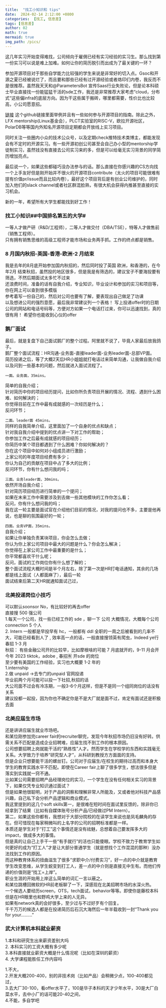 ```yaml
---
title:  "找工小知识和 tips"
date:  2024-02-14 2:12:00 +0800
categories:  [找工, 信息差] 
tags: [信息差]     
author: 02                     
math: true
mermaid: true
img_path: /pics/
---
```

这几年实习开始变得难找，公司倾向于雇佣已经有实习经验的实习生。那么找到第一份实习可以说是难上加难。如何让你的简历脱引而出成为了最关键的一环？

参加开源项目对于那些自学能力比较强的学生来说是非常好的切入点。Gsoc和开源之夏已经被说烂了，而且要和那些已经有过开源经验或者烙印们内卷，我反而不是很推荐。虽然我天天和@ParametersBot 宣传Saas行业失败论，但是论本科硕士毕业直接找一份能猛猛干活的sde工作，我还是非常推荐大家考虑“cloud，分布式“这些偏infra的底层方向。因为干这些属于搬砖，哪里都需要，性价比也比较高，小公司愿意招。

[链接](https://erdengk.github.io/gsoc-analyse/?continueFlag=9ed4073da645ed76363a9dbef9444428)
这个github链接里面举例并且有一些如何参与开源项目的指南。除此之外，LFX mentorship(Linux基金会），PLCT实验室的RISC-V，欧拉开源社区，PolarDB等等国内外知名开源项目定期都会开放线上实习项目。

同时关注一些圈内小众的技术公众号，以及定期check推特技术类博主，都能发现会有不定时的开源实习。有一些开源初创公司甚至会自己办小型的mentorship学徒制实习，虽然钱没有直接去公司实习来的多，但是可以给毫无实习背景的同学简历增加亮点。

最后说一个，如果这些都碰巧没办法参与的话。那么直接在你感兴趣的CS方向找一个上手友好但是刚开始并不很火的开源项目contribute（太火的项目可能很难有提有价值pr/issue而且比较内卷），最好这个项目背后是有创业公司维护的，同时加入他们的slack channel或者社区群混脸熟，有很大机会获得内推甚至直接的实习机会。

新的一年，希望所有大学生都能找到好工作！


### 找工小知识##中国排名第五的大学#<br>

一等人才做产研（R&D/工程师），二等人才做交付（DBA/TSE），特等人才做售前（销售工程师）。<br>
只有拥有销售思维的高级工程师才能市场和业务两手抓。工作的终点都是销售。<br>

###  8 月国内秋招-英国-香港-欧洲-2 月结束

我是去年的8月底开始参加国内秋招的，然后同时投了英国 欧洲，和香港的，在今年2月
结束秋招，虽然投的地区很多，但是我是有筛选的，建议宝子不要海投要有筛选，不然后期面试太多忙不过来<br>
还浪费时间，准备的话有自我介绍，专业知识，毕业设计和参加的实习和项目等，你在网上可以查到很多模版<br>
参考着写一份自己的，然后对公司也要有了解，要表现出自己做足了功课<br>
以及想进公司的强烈意愿，最后我非常建议列一个表格！
写上投递offer时的日期 公司的网站和电话号码等，方便对方如果一个电话打过来，你可以迅速找到，真的很有用！
希望你也能收到心仪的offer<br>

### 鹅厂面试<br>
最后，就是复盘下自己面试鹅厂的整个过程。阿里就不说了，毕竟人家最后放我鸽子。<br>
鹅厂整个面试流程：HR沟通-业务面-直接leader面-业务leader面-总部VP面。<br>
简历投递之后，等了大概2天后HR小姐姐就打电话过来简单沟通，让我做自我介绍以及问到一些基本的问题，然后就进入面试流程了。<br>

`一面。业务面，35mins。`<br>

简单的自我介绍；<br>
针对简历中你的项目经历提问，比如你所负责项目开展的情况、流程、遇到什么困难、如何解決的；<br>
你觉得目前在工作中最有成就感的一次经历是什么；<br>
反问环节；<br>

`二面。leader面 45mins。`<br>
同样的自我简单介绍，这里面加了一个自身的优点和缺点；<br>
针对我自我介绍中提到的优点讲一下对工作的帮助；<br>
你参加工作之后最有成就感的项目经历；<br>
你简历中某个项目都遇到了什么困难？你如何解决的？<br>
你在这个项目中如何对小组成员进行激励；<br>
上家公司的年度项目经费有多少；<br>
你认为自己的贡献在项目中占了多大的比例；<br>
反问环节，你有什么想问我的吗；<br>

`三面。业务leader面，30mins。`<br>
依然开场自我介绍；<br>
针对简历项目经历进行简单的一个提问；<br>
如果在末来工作中需要涉及到去做一些其他模块的工作你怎么看；<br>
反问，你有什么想问我的吗；<br>
我在这一轮主要是面试官在介绍他们目前的情况，对我的提问也不多，主要是他再说，也是聊的氛围最好的一轮；<br>

`四面。业务VP面，35mins。`<br>
自我介绍；<br>
如果让你单独负责某块项目，你会怎么去做；<br>
你认为你上家公司项目中最大的问题是什么？你会怎么解决；<br>
你觉得在上家公司工作中最重要的是什么；<br>
你平常都喜欢干什么呢；<br>
反问，面试的工作岗位你有什么想了解的；<br>
整个面试流程大概时间是半个月左右，除了第一次是HR打电话通知，其余的几场<br>
都是线上面试（人都面麻了），最后一轮<br>
面试结束后第二天HR就通知面试己过，<br>

### 北美投递岗位小技巧
可以默认soonsor No，有比较好的再去offer<br>
直接搜 500 强公司<br>
1.每天一个公司，找一些已经工作的 sde ，聊一下 公司 大概情况，大概每个公司connection 5 个人<br>
2. Intern 一般都是早投早有 hc，一般都有 ddl 全职的一周之后被看到的几率不大，可能已经看到人了 , 效率高一点的话，一般直接搜领英有爬虫，Indeed ye行<br>
春招 1-3 月<br>
秋招： 有些金融公司开的比较早，比如摩根啥的可能 7 月底就开的，9-11 月会开<br>
今年 2023 tiktok，adobe , 春招🈶️ 开sde 的岗位<br>
至少要有美国的工作经验，实习也大概要 1-2 年的<br>
1.internship<br>
2.做 unpaid ->去专门的unpaid 官网投递<br>
毕业前两个月可能可以投一下社招,秋招的话<br>
大公司面不过会有冷冻期，一般3-6个月这样，但是不是同一个组同岗位的话没有关系<br>
建议投都一起投，因为你也不确定你是不是大厂就是面不过，肯定有面试还是积极去面<br>
### 北美应届生市场

还是讲讲应届生就业市场吧。<br>
和某位刚参加完career fair的recruiter聊完，发现今年秋招市场仍旧没有好转。供需关系不匹配是造成企业招聘难，应届生找不到工作的根本原因。<br>
公司想要招聘上岗就能干活的“熟练性”人才。然而学生在学校学的东西和实践毫无关系。大学致力于培养“研究型人才”，从科研到教授方方面面的支持。<br>
但是企业只想要能干活的螺丝钉。公司对于应届生/在校生的期待过高而和本身大学生的教育实践水平不匹配。即使在Career fair上聊了很多学生，想法很多但是落实到实践就一窍不通。<br>
比如某公司需要招聘产品经理岗位的实习，一个学生在没有任何相关实习的背景下，如果仅凭专业知识通过面试？<br>
但是如果他很聪明，对于产品的洞察和理解非常人所能及，又或者他对科技产品感兴趣，自己私下会分析产品逻辑和商业模式。<br>
我这里提到的这几个soft skills第一，是很难在短时间在面试里反馈的，除非你已经拿到了结果（比如有自媒体账号分析产品/已经做过PM Intern）。<br>
第二，如果这些你都有，我想对于大部分院校的在读学生来说也是凤毛麟角的存在。但可惜现在每家稍微叫的上名字的公司的招聘标准都是一样。<br>
本质还是学生对于“打工”这个事情还是没有祛魅，总想着自己要发挥多大的impact，做成多大的事情。<br>
但是真的让自己上手干一些“有手就行”的活也只能傻眼。学校不致力于教育学生如何更好的成为“打工人”才是让大部分普通学生（就是想找个工作混混的那种）没办法找到工作的原因。<br>
而这种教育体系的扭曲滋生了很多“求职中介/付费实习”，好一点的中介就是教育学生改变思维，从学生蜕变到打工人，差一点的中介则是直接无中生有。而他们传递的价值则是“找工=上岸”。<br>
职业生涯的开始用上岸这么简单的词汇一言以蔽之。<br>
和某位跳槽回微软的HR前老板聊了一下，深感现在北美招聘市场的水深火热。<br>
一个候选人要经历screen，OTS，tech面试，behavior等等。即使你是藤校本科但是在HR眼里也和野鸡大学上来的人无异。<br>
如果有network真的会好很多，至少过与不过好歹有个回复。<br>
千千万万的候选人都是在投递简历后石沉大海然后一年半载收到一封“Thank you for your………”<br>

### 武大计算机本科就业薪资<br>
1.本科和研究生出来薪资差别大吗<br>
2. 本科实习的工资大概有多少呢<br>
3.本科直接就业薪资大概是什么情况呢（比如在深圳的薪资）<br>
4. 大学课程能胜任工作内容吗<br>

1.不大，<br>
2.开发大概200-400，别的非技术岗（比如产品）会稍微少点，100-400都见过，<br>
3.去大厂30-100，看offer水平了，100是华子本科的天才少年水平，30是大厂白菜水平，去中小厂的话可能20-40之间，<br>
4.不能，多自学吧<br>

